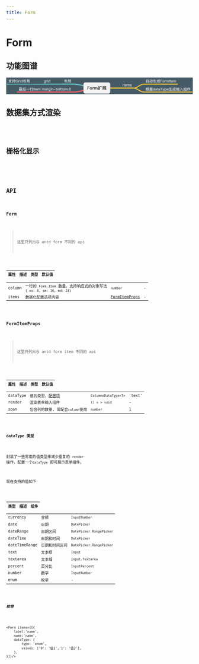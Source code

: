 ```yaml
---
title: Form
---
```


# Form

## 功能图谱

<img src='./images/map.png' />

## 数据集方式渲染

<code src="./items-render.tsx" title='items render' desc="根据dataType类型自动渲染组件"/>

## 栅格化显示

<code src="./grid.tsx" title='grid render' desc="栅格化显示"/>

## API

### Form

> 这里只列出与 antd form 不同的 api

| 属性 | 描述 | 类型 | 默认值 |
| --- | --- | --- | --- |
| column | 一行的 `Form.Item` 数量，支持响应式的对象写法 `{ xs: 8, sm: 16, md: 24}` | `number` | - |
| items | 数据化配置选项内容 | [FormItemProps](#FormItemProps) | - |  |

### FormItemProps

> 这里只列出与 antd form item 不同的 api

| 属性     | 描述                               | 类型                 | 默认值 |
| -------- | ---------------------------------- | -------------------- | ------ |
| dataType | 值的类型，[配置项](#datatype-类型) | `ColumnsDataType<T>` | 'text' |
| render   | 渲染表单输入组件                   | `() = > void`        | -      |
| span     | 包含列的数量, 需配合`column`使用   | `number`             | 1      |

#### dataType 类型

封装了一些常用的值类型来减少重复的 `render` 操作，配置一个`dataType` 即可展示表单组件。

现在支持的值如下

| 类型          | 描述           | 组件                     |
| ------------- | -------------- | ------------------------ |
| currency      | 金额           | `InputNumber`            |
| date          | 日期           | `DatePicker`             |
| dateRange     | 日期区间       | `DatePicker.RangePicker` |
| dateTime      | 日期和时间     | `DatePicker`             |
| dateTimeRange | 日期和时间区间 | `DatePicker.RangePicker` |
| text          | 文本框         | `Input`                  |
| textarea      | 文本域         | `Input.Textarea`         |
| percent       | 百分比         | `InputPercent`           |
| number        | 数字           | `InputNumber`            |
| enum          | 枚举           | -                        |

##### 枚举

```tsx |pure
<Form items={[{
    label:'name',
    name:'name',
    dataType: {
        type: 'enum',
        values: ['0': '值1','1': '值2'],
    },
}]}/>
```
